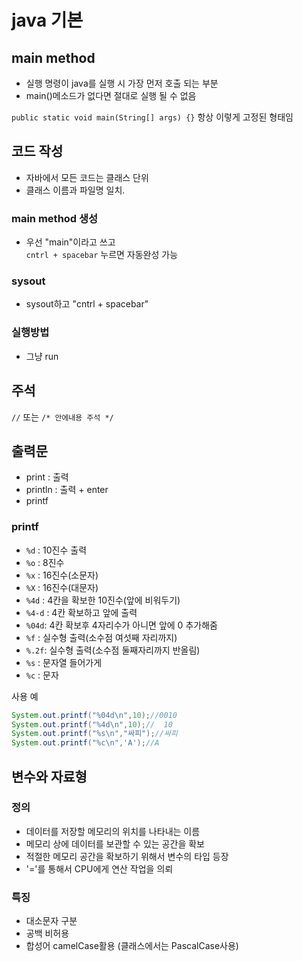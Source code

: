 # java 기본

## main method
- 실행 명령이 java를 실행 시 가장 먼저 호출 되는 부분
- main()메소드가 없다면 절대로 실행 될 수 없음

`public static void main(String[] args) {}` 항상 이렇게 고정된 형태임


## 코드 작성
- 자바에서 모든 코드는 클래스 단위
- 클래스 이름과 파일명 일치.

### main method 생성
- 우선 "main"이라고 쓰고 <br>
`cntrl + spacebar` 누르면 자동완성 가능
### sysout
- sysout하고 "cntrl + spacebar"

### 실행방법
- 그냥 run
## 주석
`//` 또는 `/* 안에내용 주석 */`

## 출력문
- print : 출력
- println : 출력 + enter
- printf

### printf
- `%d` : 10진수 출력
- `%o` : 8진수
- `%x` : 16진수(소문자)
- `%X` : 16진수(대문자)
- `%4d` : 4칸을 확보한 10진수(앞에 비워두기)
- `%4-d` : 4칸 확보하고 앞에 출력
- `%04d`: 4칸 확보후 4자리수가 아니면 앞에 0 추가해줌
- `%f` : 실수형 출력(소수점 여섯째 자리까지)
- `%.2f`: 실수형 출력(소수점 둘째자리까지 반올림)
- `%s` : 문자열 들어가게
- `%c` : 문자 

사용 예
```java
System.out.printf("%04d\n",10);//0010
System.out.printf("%4d\n",10);//  10
System.out.printf("%s\n","싸피");//싸피
System.out.printf("%c\n",'A');//A
```

## 변수와 자료형
### 정의
- 데이터를 저장할 메모리의 위치를 나타내는 이름
- 메모리 상에 데이터를 보관할 수 있는 공간을 확보
- 적절한 메모리 공간을 확보하기 위해서 변수의 타입 등장
- '='를 통해서 CPU에게 연산 작업을 의뢰
### 특징
- 대소문자 구분
- 공백 비허용
- 합성어 camelCase활용 (클래스에서는 PascalCase사용)

### 